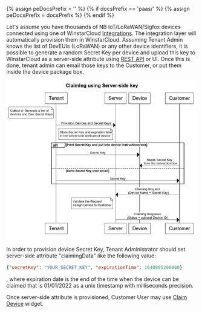 {% assign peDocsPrefix = '' %}
{% if docsPrefix == 'paas/' %}
{% assign peDocsPrefix = docsPrefix %}
{% endif %}

Let's assume you have thousands of NB IoT/LoRaWAN/Sigfox devices connected using one of WinstarCloud [Integrations](/docs/{{peDocsPrefix}}user-guide/integrations/).
The integration layer will automatically provision them in WinstarCloud. 
Assuming Tenant Admin knows the list of DevEUIs (LoRaWAN) or any other device identifiers, 
it is possible to generate a random Secret Key per device and upload this key to WinstarCloud as a server-side attribute using [REST API](/docs/{{docsPrefix}}reference/rest-api/) or UI.
Once this is done, tenant admin can email those keys to the Customer, or put them inside the device package box. 

![image](/images/user-guide/claiming-devices/server-side-key-diagram.png)

In order to provision device Secret Key, Tenant Administrator should set server-side attribute "claimingData" like the following value:

```json
{"secretKey": "YOUR_SECRET_KEY", "expirationTime": 1640995200000}
``` 

, where expiration date is the end of the time when the device can be claimed that is 01/01/2022 as a unix timestamp with milliseconds precision.

Once server-side attribute is provisioned, Customer User may use [Claim Device](/docs/{{docsPrefix}}user-guide/claiming-devices/#device-claiming-widget) widget.  
